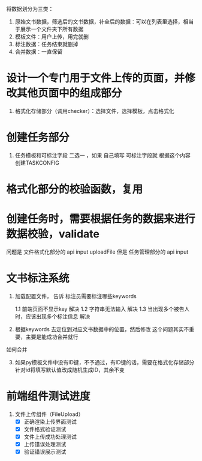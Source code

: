 将数据划分为三类：
1. 原始文书数据，筛选后的文书数据，补全后的数据：可以在列表里选择，相当于展示一个文件夹下所有数据
2. 模板文件：用户上传，用完就删
3. 标注数据：任务结束就删掉
4. 合并数据：一直保留

# 设计一个专门用于文件上传的页面，并修改其他页面中的组成部分
1. 格式化存储部分（调用checker）：选择文件，选择模板，点击格式化


# 创建任务部分
1. 任务模板和可标注字段 二选一 ，如果 自己填写 可标注字段就 根据这个内容创建TASKCONFIG


# 格式化部分的校验函数，复用


# 创建任务时，需要根据任务的数据来进行数据校验，validate 
问题是 文件格式化部分的 api input uploadFile
但是 任务管理部分的 api input 

# 文书标注系统 
1. 加载配置文件， 告诉 标注员需要标注哪些keywords

    1.1 前端页面不显示key 解决
    1.2 字符串无法输入  解决
    1.3 当出现多个被告人时，应该出现多个标注信息   解决 

2. 根据keywords 去定位到对应文书数据中的位置，然后修改
这个问题其实不重要，主要是能成功合并就行

如何合并

3. 如果py模板文件中没有ID键，不予通过，有ID键的话，需要在格式化存储部分针对id将填写默认值改成随机生成ID，其余不变

# 前端组件测试进度
1. 文件上传组件（FileUpload）
   - [x] 正确渲染上传界面测试
   - [x] 文件格式验证测试
   - [x] 文件上传成功处理测试
   - [x] 上传错误处理测试
   - [x] 验证错误展示测试